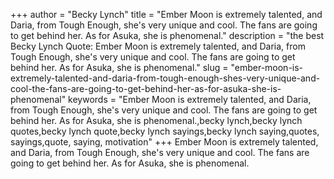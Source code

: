 +++
author = "Becky Lynch"
title = "Ember Moon is extremely talented, and Daria, from Tough Enough, she's very unique and cool. The fans are going to get behind her. As for Asuka, she is phenomenal."
description = "the best Becky Lynch Quote: Ember Moon is extremely talented, and Daria, from Tough Enough, she's very unique and cool. The fans are going to get behind her. As for Asuka, she is phenomenal."
slug = "ember-moon-is-extremely-talented-and-daria-from-tough-enough-shes-very-unique-and-cool-the-fans-are-going-to-get-behind-her-as-for-asuka-she-is-phenomenal"
keywords = "Ember Moon is extremely talented, and Daria, from Tough Enough, she's very unique and cool. The fans are going to get behind her. As for Asuka, she is phenomenal.,becky lynch,becky lynch quotes,becky lynch quote,becky lynch sayings,becky lynch saying,quotes, sayings,quote, saying, motivation"
+++
Ember Moon is extremely talented, and Daria, from Tough Enough, she's very unique and cool. The fans are going to get behind her. As for Asuka, she is phenomenal.
